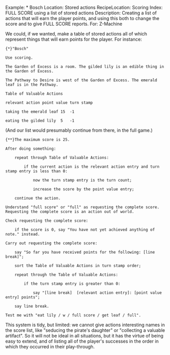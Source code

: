 Example: * Bosch
Location: Stored actions
RecipeLocation: Scoring
Index: FULL SCORE using a list of stored actions
Description: Creating a list of actions that will earn the player points, and using this both to change the score and to give FULL SCORE reports.
For: Z-Machine

  
We could, if we wanted, make a table of stored actions all of which represent things that will earn points for the player. For instance:

  

``` inform7
{*}"Bosch"

Use scoring.

The Garden of Excess is a room. The gilded lily is an edible thing in the Garden of Excess.

The Pathway to Desire is west of the Garden of Excess. The emerald leaf is in the Pathway.

Table of Valuable Actions

relevant action	point value	turn stamp

taking the emerald leaf	15	-1

eating the gilded lily	5	-1
```

  
(And our list would presumably continue from there, in the full game.)

  

``` inform7
{**}The maximum score is 25.

After doing something:

	repeat through Table of Valuable Actions:

		if the current action is the relevant action entry and turn stamp entry is less than 0:

			now the turn stamp entry is the turn count;

			increase the score by the point value entry;

	continue the action.

Understand "full score" or "full" as requesting the complete score. Requesting the complete score is an action out of world.

Check requesting the complete score:

	if the score is 0, say "You have not yet achieved anything of note." instead.

Carry out requesting the complete score:

	say "So far you have received points for the following: [line break]";

	sort the Table of Valuable Actions in turn stamp order;

	repeat through the Table of Valuable Actions:

		if the turn stamp entry is greater than 0:

			say "[line break]  [relevant action entry]: [point value entry] points";

	say line break.

Test me with "eat lily / w / full score / get leaf / full".
```

  
This system is tidy, but limited: we cannot give actions interesting names in the score list, like "seducing the pirate's daughter" or "collecting a valuable artifact". So it will not be ideal in all situations, but it has the virtue of being easy to extend, and of listing all of the player's successes in the order in which they occurred in their play-through.

